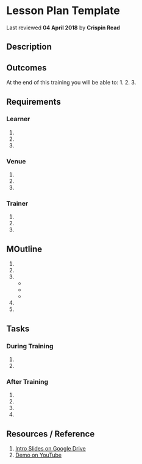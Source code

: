 # Lesson Plan Template
Last reviewed **04 April 2018** by **Crispin Read**

## Description


## Outcomes

At the end of this training you will be able to:
1. 
2. 
3. 

## Requirements

### Learner
1. 
2. 
3. 

### Venue
1. 
2. 
3. 

### Trainer
1. 
2. 
3. 

## MOutline


1. 
2. 
3. 
    - 
    - 
    - 
4.
5. 

## Tasks

### During Training
1. 
2. 

### After Training
1. 
2. 
3. 
4. 

## Resources / Reference

1. [Intro Slides on Google Drive](#)
2. [Demo on YouTube](#)

